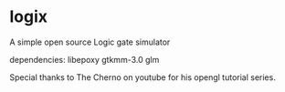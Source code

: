 # logix
A simple open source Logic gate simulator

dependencies:
libepoxy
gtkmm-3.0
glm

Special thanks to The Cherno on youtube for his opengl tutorial series.
